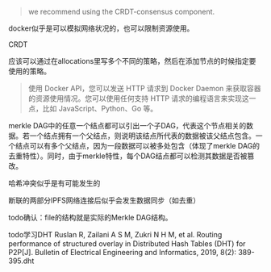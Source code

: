 

>we recommend using the CRDT-consensus component.

docker似乎是可以模拟网络状况的，也可以限制资源使用。

CRDT

应该可以通过在allocations里写多个不同的策略，然后在添加节点的时候指定要使用的策略。

>使用 Docker API，您可以发送 HTTP 请求到 Docker Daemon 来获取容器的资源使用情况。您可以使用任何支持 HTTP 请求的编程语言来实现这一点，比如 JavaScript、Python、Go 等。

merkle DAG中的任意一个结点都可以引出一个子DAG，代表这个节点相关的数据。若一个结点拥有一个父结点，则说明该结点所代表的数据被该父结点包含。一个结点可以有多个父结点，因为一段数据可以被多处包含（体现了merkle DAG的去重特性）。同时，由于merkle特性，每个DAG结点都可以检测其数据是否被篡改。

哈希冲突似乎是有可能发生的

断联的两部分IPFS网络连接后似乎会发生数据同步（如去重）

todo确认：file的结构就是实际的Merkle DAG结构。

todo学习DHT Ruslan R, Zailani A S M, Zukri N H M, et al. Routing performance of structured overlay in Distributed Hash Tables (DHT) for P2P[J]. Bulletin of Electrical Engineering and Informatics, 2019, 8(2): 389-395.dht










